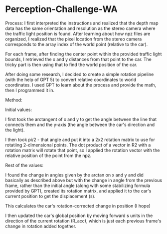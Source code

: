 # Perception-Challenge-WA

Process:
I first interpreted the instructions and realized that the depth map data has the same orientation and resolution as the stereo camera where the traffic light position is found. After learning about how npz files are organized, I realized that the pixel location from the stereo camera corresponds to the array index of the world point (relative to the car).

For each frame, after finding the center point within the provided traffic light bounds, I retrieved the x and y distances from that point to the car. The tricky part is then using that to find the world position of the car.

After doing some research, I decided to create a simple rotation pipeline (with the help of GPT 5) to convert relative coordinates to world coordinates. I used GPT to learn about the process and provide the math, then I programmed it in.


Method:

Initial values:

I first took the arctangent of x and y to get the angle between the line that connects them and the y-axis (the angle between the car's direction and the light).

I then took pi/2 - that angle and put it into a 2x2 rotation matrix to use for rotatiing 2-dimensional points. The dot product of a vector in R2 with a rotation matrix will rotate that point, so I applied the rotation vector with the relative position of the point from the npz.


Rest of the values:

I found the change in angles given by the arctan on x and y and did basically as described above but with the change in angle from the previous frame, rather than the initial angle (along with some stabilizing formula provided by GPT), created its rotation matrix, and applied it to the car's current position to get the displacement (s).

This calculates the car's rotation-corrected change in position (I hope)

I then updated the car's global position by moving forward s units in the direction of the current rotation (R_acc), which is just each previous frame's change in rotation added together.

